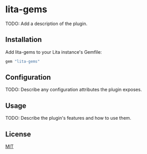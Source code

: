 # lita-gems

TODO: Add a description of the plugin.

## Installation

Add lita-gems to your Lita instance's Gemfile:

``` ruby
gem "lita-gems"
```

## Configuration

TODO: Describe any configuration attributes the plugin exposes.

## Usage

TODO: Describe the plugin's features and how to use them.

## License

[MIT](http://opensource.org/licenses/MIT)
